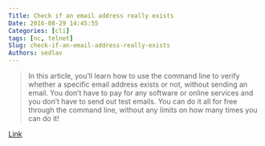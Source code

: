 ```yaml
---
Title: Check if an email address really exists
Date: 2016-08-29 14:45:55
Categories: [cli]
tags: [nc, telnet]
Slug: check-if-an-email-address-really-exists
Authors: sedlav
---
```


> In this article, you’ll learn how to use the command line to verify whether a specific email address exists or not, without sending an email. You don’t have to pay for any software or online services and you don’t have to send out test emails. You can do it all for free through the command line, without any limits on how many times you can do it!

[Link](https://www.rosehosting.com/blog/check-if-an-email-exists/)
